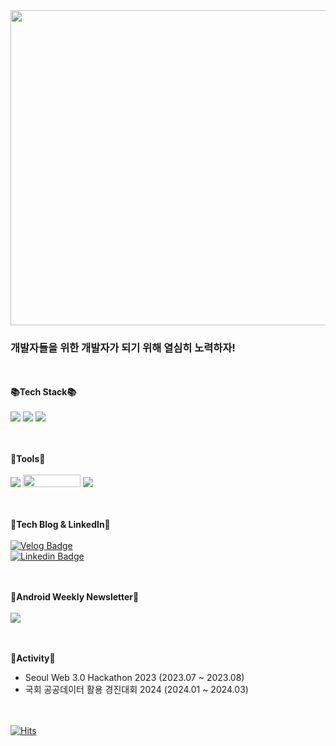 <!--
**thsamajiki/thsamajiki** is a ✨ _special_ ✨ repository because its `README.md` (this file) appears on your GitHub profile.

Here are some ideas to get you started:

- 🔭 I’m currently working on ...
- 🌱 I’m currently learning ...
- 👯 I’m looking to collaborate on ...
- 🤔 I’m looking for help with ...
- 💬 Ask me about ...
- 📫 How to reach me: ...
- 😄 Pronouns: ...
- ⚡ Fun fact: ...
-->
<img src="C:/Users/Hoseop/Downloads/bill-gates-patience-quote.png" width="720px" height="504px">


### 개발자들을 위한 개발자가 되기 위해 열심히 노력하자!

<br><br>
<strong>📚Tech Stack📚</strong><br><br>
<img src="https://img.shields.io/badge/Android-3DDC84?style=for-the-badge&logo=Android&logoColor=white">
<img src="https://img.shields.io/badge/Java-1E8CBE?style=for-the-badge&logo=Java&logoColor=white">
<img src="https://img.shields.io/badge/Kotlin-7F52FF?style=for-the-badge&logo=Kotlin&logoColor=white">

<br><br>
<strong>🔨Tools🔨</strong><br><br>
<img src="https://img.shields.io/badge/Android Studio-3DDC84?style=flat-square&logo=Android Studio&logoColor=white"/>
<img src="https://cdn.icon-icons.com/icons2/2530/PNG/512/jetbrains_intellij_button_icon_151878.png" width="92px" height="20px" />
<img src="https://img.shields.io/badge/Git-F05032?style=flat-square&logo=git&logoColor=white"/>

<br><br>
<strong>🎨Tech Blog & LinkedIn🎨</strong><br><br>
[![Velog Badge](https://img.shields.io/badge/-Tech_Blog-11B48A?style=flat-square&logo=Vimeo&logoColor=white&link=https://velog.io/@thsamajiki/%EC%86%8C%EA%B0%9C/)](https://velog.io/@thsamajiki/%EC%86%8C%EA%B0%9C/)<br>
[![Linkedin Badge](https://img.shields.io/badge/-LinkedIn-blue?style=flat-square&logo=Linkedin&logoColor=white&link=https://www.linkedin.com/in/%ED%98%B8%EC%84%AD-%EC%A0%95-94b0b2247/)](https://www.linkedin.com/in/%ED%98%B8%EC%84%AD-%EC%A0%95-94b0b2247/)


<br><br>
<strong>📰Android Weekly Newsletter📰</strong><br><br>
<a href="https://androidweekly.net/" target='_blank'>
<img src="https://img.shields.io/badge/Android Weekly-7672FF?style=for-the-badge&logo=Android Weekly&logoColor=white">
</a>

<br><br>
<strong>🎋Activity🎋</strong>
- Seoul Web 3.0 Hackathon 2023 (2023.07 ~ 2023.08)
- 국회 공공데이터 활용 경진대회 2024 (2024.01 ~ 2024.03)

<br><br>
[![Hits](https://hits.seeyoufarm.com/api/count/incr/badge.svg?url=https%3A%2F%2Fgithub.com%2Fthsamajiki%2Fhit-counter&count_bg=%2379C83D&title_bg=%23555555&icon=&icon_color=%23E7E7E7&title=hits&edge_flat=false)](https://hits.seeyoufarm.com)
